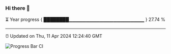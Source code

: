 ### Hi there 👋

⏳ Year progress { ████████▁▁▁▁▁▁▁▁▁▁▁▁▁▁▁▁▁▁▁▁▁▁ } 27.74 %

---

⏰ Updated on Thu, 11 Apr 2024 12:24:40 GMT

![Progress Bar CI](https://github.com/liununu/liununu/workflows/Progress%20Bar%20CI/badge.svg)
